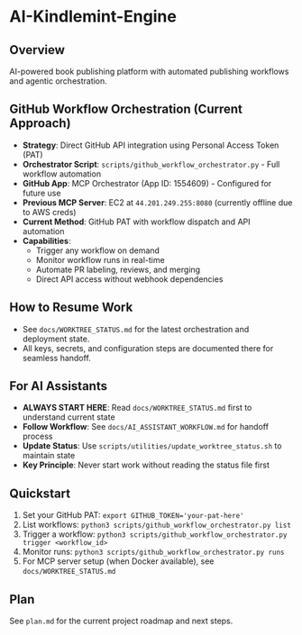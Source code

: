 # AI-Kindlemint-Engine

## Overview
AI-powered book publishing platform with automated publishing workflows and agentic orchestration.

## GitHub Workflow Orchestration (Current Approach)
- **Strategy**: Direct GitHub API integration using Personal Access Token (PAT)
- **Orchestrator Script**: `scripts/github_workflow_orchestrator.py` - Full workflow automation
- **GitHub App**: MCP Orchestrator (App ID: 1554609) - Configured for future use
- **Previous MCP Server**: EC2 at `44.201.249.255:8080` (currently offline due to AWS creds)
- **Current Method**: GitHub PAT with workflow dispatch and API automation
- **Capabilities**: 
  - Trigger any workflow on demand
  - Monitor workflow runs in real-time
  - Automate PR labeling, reviews, and merging
  - Direct API access without webhook dependencies

## How to Resume Work
- See `docs/WORKTREE_STATUS.md` for the latest orchestration and deployment state.
- All keys, secrets, and configuration steps are documented there for seamless handoff.

## For AI Assistants
- **ALWAYS START HERE**: Read `docs/WORKTREE_STATUS.md` first to understand current state
- **Follow Workflow**: See `docs/AI_ASSISTANT_WORKFLOW.md` for handoff process
- **Update Status**: Use `scripts/utilities/update_worktree_status.sh` to maintain state
- **Key Principle**: Never start work without reading the status file first

## Quickstart
1. Set your GitHub PAT: `export GITHUB_TOKEN='your-pat-here'`
2. List workflows: `python3 scripts/github_workflow_orchestrator.py list`
3. Trigger a workflow: `python3 scripts/github_workflow_orchestrator.py trigger <workflow_id>`
4. Monitor runs: `python3 scripts/github_workflow_orchestrator.py runs`
5. For MCP server setup (when Docker available), see `docs/WORKTREE_STATUS.md`

## Plan
See `plan.md` for the current project roadmap and next steps.
